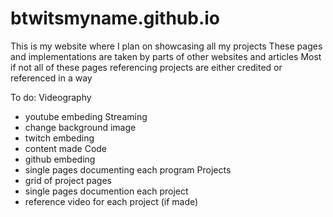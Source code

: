 # btwitsmyname.github.io
This is my website where I plan on showcasing all my projects
These pages and implementations are taken by parts of other websites and articles
Most if not all of these pages referencing projects are either credited or referenced in a way

To do:
 Videography
 - youtube embeding
Streaming
 - change background image
 - twitch embeding
 - content made
Code
 - github embeding
 - single pages documenting each program
Projects
 - grid of project pages
 - single pages documention each project
 - reference video for each project (if made)
